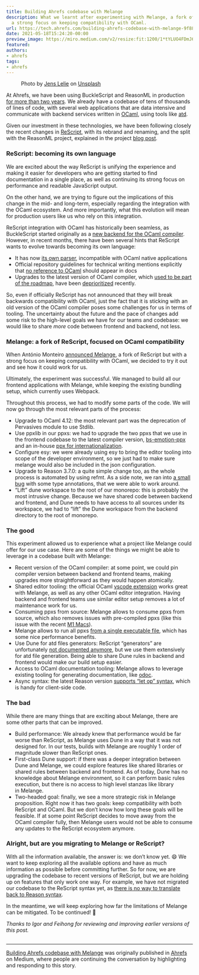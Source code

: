 ```yaml
---
title: Building Ahrefs codebase with Melange
description: What we learnt after experimenting with Melange, a fork of ReScript with
  a strong focus on keeping compatibility with OCaml.
url: https://tech.ahrefs.com/building-ahrefs-codebase-with-melange-9f881f6d022b?source=rss----303662d88bae--ocaml
date: 2021-05-18T15:24:20-00:00
preview_image: https://miro.medium.com/v2/resize:fit:1200/1*tYLUO4FDmJ6bzlsPp14LdQ.jpeg
featured:
authors:
- ahrefs
tags:
- ahrefs
---
```


<figure><img src="https://cdn-images-1.medium.com/max/1024/1*tYLUO4FDmJ6bzlsPp14LdQ.jpeg" alt=""/><figcaption>Photo by <a href="https://unsplash.com/@madebyjens?utm_source=unsplash&amp;utm_medium=referral&amp;utm_content=creditCopyText">Jens Lelie</a> on&nbsp;<a href="https://unsplash.com/s/photos/fork-road?utm_source=unsplash&amp;utm_medium=referral&amp;utm_content=creditCopyText">Unsplash</a></figcaption></figure><p>At Ahrefs, we have been using BuckleScript and ReasonML in production <a href="https://tech.ahrefs.com/one-and-a-half-years-of-reasonml-in-production-2250cf5ba63b">for more than two years</a>. We already have a codebase of tens of thousands of lines of code, with several web applications that are data intensive and communicate with backend services written in <a href="http://ocaml.org/">OCaml</a>, using tools like&nbsp;<a href="https://github.com/ahrefs/atd">atd</a>.</p><p>Given our investment in these technologies, we have been following closely the recent changes in <a href="https://rescript-lang.org/">ReScript</a>, with its rebrand and renaming, and the split with the ReasonML project, explained in the project <a href="https://rescript-lang.org/blog/bucklescript-is-rebranding">blog&nbsp;post</a>.</p><h3>ReScript: becoming its own&nbsp;language</h3><p>We are excited about the way ReScript is unifying the experience and making it easier for developers who are getting started to find documentation in a single place, as well as continuing its strong focus on performance and readable JavaScript output.</p><p>On the other hand, we are trying to figure out the implications of this change in the mid- and long-term, especially regarding the integration with the OCaml ecosystem. And more importantly, what this evolution will mean for production users like us who rely on this integration.</p><p>ReScript integration with OCaml has historically been seamless, as BuckleScript started originally as a <a href="https://www.reddit.com/r/ocaml/comments/4enok3/bloombergbucklescript_a_back_end_for_the_ocaml/">new backend for the OCaml compiler</a>. However, in recent months, there have been several hints that ReScript wants to evolve towards becoming its own language:</p><ul><li>It has now <a href="https://github.com/rescript-lang/syntax">its own parser</a>, incompatible with OCaml native applications</li><li>Official repository guidelines for technical writing mentions explicitly that <a href="https://github.com/rescript-association/rescript-lang.org/blob/master/CONTRIBUTING.md#technical-writing-documentation">no reference to OCaml</a> should appear in&nbsp;docs</li><li>Upgrades to the latest version of OCaml compiler, which <a href="https://web.archive.org/web/20210208054855if_/https://github.com/rescript-lang/rescript-compiler/wiki">used to be part of the roadmap</a>, have been <a href="https://forum.rescript-lang.org/t/some-thoughts-on-community-building/1474">deprioritized</a> recently.</li></ul><p>So, even if officially ReScript has not announced that they will break backwards compatibility with OCaml, just the fact that it is sticking with an old version of the OCaml compiler poses some challenges for us in terms of tooling. The uncertainty about the future and the pace of changes add some risk to the high-level goals we have for our teams and codebase: we would like to share <em>more</em> code between frontend and backend, not&nbsp;less.</p><h3>Melange: a fork of ReScript, focused on OCaml compatibility</h3><p>When Ant&oacute;nio Monteiro <a href="https://anmonteiro.com/2021/03/on-ocaml-and-the-js-platform/">announced Melange</a>, a fork of ReScript but with a strong focus on keeping compatibility with OCaml, we decided to try it out and see how it could work for&nbsp;us.</p><p>Ultimately, the experiment was successful. We managed to build all our frontend applications with Melange, while keeping the existing bundling setup, which currently uses&nbsp;Webpack.</p><p>Throughout this process, we had to modify some parts of the code. We will now go through the most relevant parts of the&nbsp;process:</p><ul><li>Upgrade to OCaml 4.12: the most relevant part was the deprecation of Pervasives module to use&nbsp;Stdlib.</li><li>Use ppxlib in our ppxs: we had to upgrade the two ppxs that we use in the frontend codebase to the latest compiler version, <a href="https://github.com/ahrefs/bs-emotion/compare/master...jchavarri:ocaml4.12-ppxlib">bs-emotion-ppx</a> and an in-house <a href="https://github.com/ahrefs/bs-react-intl-ppx">ppx for internationalization</a>.</li><li>Configure esy: we were already using esy to bring the editor tooling into scope of the developer environment, so we just had to make sure melange would also be included in the json configuration.</li><li>Upgrade to Reason 3.7.0: a quite simple change too, as the whole process is automated by using refmt. As a side note, we ran into <a href="https://github.com/reasonml/reason/issues/2636">a small bug</a> with some type annotations, that we were able to work&nbsp;around.</li><li>&ldquo;Lift&rdquo; dune workspace to the root of our monorepo: this is probably the most intrusive change. Because we have shared code between backend and frontend, and Dune needs to have access to all sources under its workspace, we had to &ldquo;lift&rdquo; the Dune workspace from the backend directory to the root of monorepo.</li></ul><h3>The good</h3><p>This experiment allowed us to experience what a project like Melange could offer for our use case. Here are some of the things we might be able to leverage in a codebase built with&nbsp;Melange:</p><ul><li>Recent version of the OCaml compiler: at some point, we could pin compiler version between backend and frontend teams, making upgrades more straightforward as they would happen atomically.</li><li>Shared editor tooling: the official OCaml <a href="https://github.com/ocamllabs/vscode-ocaml-platform">vscode extension</a> works great with Melange, as well as any other OCaml editor integration. Having backend and frontend teams use similar editor setup removes a lot of maintenance work for&nbsp;us.</li><li>Consuming ppxs from source: Melange allows to consume ppxs from source, which also removes issues with pre-compiled ppxs (like this issue with the recent <a href="https://github.com/ahrefs/bs-emotion/issues/53">M1&nbsp;Macs</a>).</li><li>Melange allows to run all ppxs <a href="https://github.com/melange-re/melange/pull/171">from a single executable file</a>, which has some nice performance benefits.</li><li>Use Dune for atd files generators: ReScript &ldquo;generators&rdquo; are unfortunately <a href="https://web.archive.org/web/20200710044513if_/https://reasonml.org/docs/reason-compiler/latest/build-advanced">not documented anymore</a>, but we use them extensively for atd file generation. Being able to share Dune rules in backend and frontend would make our build setup&nbsp;easier.</li><li>Access to OCaml documentation tooling: Melange allows to leverage existing tooling for generating documentation, like&nbsp;<a href="https://github.com/ocaml/odoc/">odoc</a>.</li><li>Async syntax: the latest Reason version <a href="https://github.com/reasonml/reason/pull/2487">supports &ldquo;let op&rdquo; syntax</a>, which is handy for client-side code.</li></ul><h3>The bad</h3><p>While there are many things that are exciting about Melange, there are some other parts that can be improved.</p><ul><li>Build performance: We already knew that performance would be far worse than ReScript, as Melange uses Dune in a way that it was not designed for. In our tests, builds with Melange are roughly 1 order of magnitude slower than ReScript&nbsp;ones.</li><li>First-class Dune support: if there was a deeper integration between Dune and Melange, we could explore features like shared libraries or shared rules between backend and frontend. As of today, Dune has no knowledge about Melange environment, so it can perform basic rules execution, but there is no access to high level stanzas like library in&nbsp;Melange.</li><li>Two-headed goal: finally, we see a more strategic risk in Melange proposition. Right now it has two goals: keep compatibility with both ReScript and OCaml. But we don&rsquo;t know how long these goals will be feasible. If at some point ReScript decides to move away from the OCaml compiler fully, then Melange users would not be able to consume any updates to the ReScript ecosystem anymore.</li></ul><h3>Alright, but are you migrating to Melange or ReScript?</h3><p>With all the information available, the answer is: we don&rsquo;t know yet. &#128516; We want to keep exploring all the available options and have as much information as possible before committing further. So for now, we are upgrading the codebase to recent versions of ReScript, but we are holding up on features that only work one way. For example, we have not migrated our codebase to the ReScript syntax yet, as <a href="https://github.com/rescript-lang/syntax/issues/405">there is no way to translate back to Reason&nbsp;syntax</a>.</p><p>In the meantime, we will keep exploring how far the limitations of Melange can be mitigated. To be continued! &#128640;</p><p><em>Thanks to Igor and Feihong for reviewing and improving earlier versions of this&nbsp;post.</em></p><img src="https://medium.com/_/stat?event=post.clientViewed&amp;referrerSource=full_rss&amp;postId=9f881f6d022b" width="1" height="1" alt=""/><hr/><p><a href="https://tech.ahrefs.com/building-ahrefs-codebase-with-melange-9f881f6d022b">Building Ahrefs codebase with Melange</a> was originally published in <a href="https://tech.ahrefs.com">Ahrefs</a> on Medium, where people are continuing the conversation by highlighting and responding to this story.</p>
